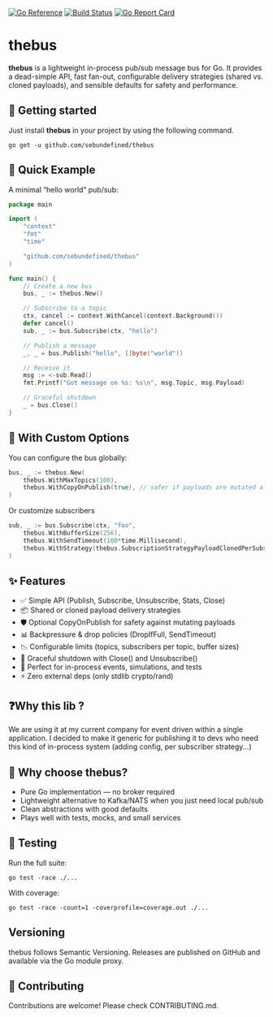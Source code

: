 [![Go Reference](https://pkg.go.dev/badge/github.com/sebundefined/thebus.svg)](https://pkg.go.dev/github.com/sebundefined/thebus)
[![Build Status](https://github.com/sebundefined/thebus/actions/workflows/release.yml/badge.svg)](https://github.com/sebudefined/thebus/actions/workflows/release.yml)
[![Go Report Card](https://goreportcard.com/badge/github.com/sebundefined/thebus)](https://goreportcard.com/report/github.com/sebundefined/thebus)

# thebus
**thebus** is a lightweight in-process pub/sub message bus for Go.
It provides a dead-simple API, fast fan-out, configurable delivery strategies (shared vs. cloned payloads), and sensible defaults for safety and performance.

## 🚀 Getting started

Just install **thebus** in your project by using the following command.

```shell
go get -u github.com/sebundefined/thebus
```

## 🔹 Quick Example

A minimal “hello world” pub/sub:

```go
package main

import (
	"context"
	"fmt"
	"time"

	"github.com/sebundefined/thebus"
)

func main() {
	// Create a new bus
	bus, _ := thebus.New()

	// Subscribe to a topic
	ctx, cancel := context.WithCancel(context.Background())
	defer cancel()
	sub, _ := bus.Subscribe(ctx, "hello")

	// Publish a message
	_, _ = bus.Publish("hello", []byte("world"))

	// Receive it
	msg := <-sub.Read()
	fmt.Printf("Got message on %s: %s\n", msg.Topic, msg.Payload)

	// Graceful shutdown
	_ = bus.Close()
}
```

## 🔧 With Custom Options

You can configure the bus globally:
```go
bus, _ := thebus.New(
	thebus.WithMaxTopics(100),
	thebus.WithCopyOnPublish(true), // safer if payloads are mutated after publish
)
```

Or customize subscribers

```go
sub, _ := bus.Subscribe(ctx, "foo",
	thebus.WithBufferSize(256),
	thebus.WithSendTimeout(100*time.Millisecond),
	thebus.WithStrategy(thebus.SubscriptionStrategyPayloadClonedPerSubscriber),
)
```

## ✨ Features

- ✅ Simple API (Publish, Subscribe, Unsubscribe, Stats, Close)
- 📦 Shared or cloned payload delivery strategies
- 🛡 Optional CopyOnPublish for safety against mutating payloads
- 📊 Backpressure & drop policies (DropIfFull, SendTimeout)
- 📉 Configurable limits (topics, subscribers per topic, buffer sizes)
- 🛑 Graceful shutdown with Close() and Unsubscribe()
- 🧪 Perfect for in-process events, simulations, and tests
- ⚡ Zero external deps (only stdlib crypto/rand)

## ❓Why this lib ?

We are using it at my current company for event driven within a single application. I decided to make it generic for publishing it to devs who need this
kind of in-process system (adding config, per subscriber strategy...)

## 🤔 Why choose thebus?
- Pure Go implementation — no broker required
- Lightweight alternative to Kafka/NATS when you just need local pub/sub
- Clean abstractions with good defaults
- Plays well with tests, mocks, and small services

## 🧪 Testing

Run the full suite:

```shell
go test -race ./...
```

With coverage:

```shell
go test -race -count=1 -coverprofile=coverage.out ./...
```

## Versioning

thebus follows Semantic Versioning.
Releases are published on GitHub and available via the Go module proxy.


## 🤝 Contributing

Contributions are welcome! Please check CONTRIBUTING.md.